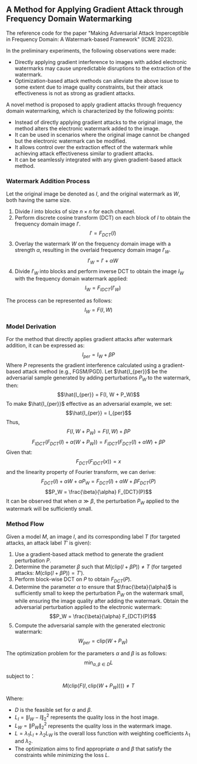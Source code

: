 ## A Method for Applying Gradient Attack through Frequency Domain Watermarking
The reference code for the paper "Making Adversarial Attack Imperceptible in Frequency Domain: A Watermark-based Framework" (ICME 2023).

In the preliminary experiments, the following observations were made:

- Directly applying gradient interference to images with added electronic watermarks may cause unpredictable disruptions to the extraction of the watermark.
- Optimization-based attack methods can alleviate the above issue to some extent due to image quality constraints, but their attack effectiveness is not as strong as gradient attacks.

A novel method is proposed to apply gradient attacks through frequency domain watermarking, which is characterized by the following points:

- Instead of directly applying gradient attacks to the original image, the method alters the electronic watermark added to the image.
- It can be used in scenarios where the original image cannot be changed but the electronic watermark can be modified.
- It allows control over the extraction effect of the watermark while achieving attack effectiveness similar to gradient attacks.
- It can be seamlessly integrated with any given gradient-based attack method.

### Watermark Addition Process
Let the original image be denoted as $I$, and the original watermark as $W$, both having the same size.
1. Divide $I$ into blocks of size $n \times n$ for each channel.
2. Perform discrete cosine transform (DCT) on each block of $I$ to obtain the frequency domain image $I'$.
$$I' = F_{DCT}(I)$$
3. Overlay the watermark $W$ on the frequency domain image with a strength $\alpha$, resulting in the overlaid frequency domain image $I'_W$.
$$I'_W = I' + \alpha W$$
4. Divide $I'_ W$ into blocks and perform inverse DCT to obtain the image $I_W$ with the frequency domain watermark applied:
$$I_W = F_{IDCT}(I'_W)$$

The process can be represented as follows:
$$I_W = F(I, W)$$

### Model Derivation
For the method that directly applies gradient attacks after watermark addition, it can be expressed as:
$$I_{per} = I_W + \beta P$$
Where $P$ represents the gradient interference calculated using a gradient-based attack method (e.g., FGSM/PGD).
Let $\hat{I_{per}}$ be the adversarial sample generated by adding perturbations $P_W$ to the watermark, then:
$$\hat{I_{per}} = F(I, W + P_W)$$
To make $\hat{I_{per}}$ effective as an adversarial example, we set:
$$\hat{I_{per}} = I_{per}$$
Thus,
$$F(I, W + P_W) = F(I, W) + \beta P$$
$$F_{IDCT}(F_{DCT}(I) + \alpha (W + P_W)) = F_{IDCT}(F_{DCT}(I) + \alpha W) + \beta P$$
Given that:
$$F_{DCT}(F_{IDCT}(x)) = x$$
and the linearity property of Fourier transform, we can derive:
$$F_{DCT}(I) + \alpha W + \alpha P_W = F_{DCT}(I) + \alpha W + \beta F_{DCT}(P)$$
$$P_W = \frac{\beta}{\alpha} F_{DCT}(P)$$
It can be observed that when $\alpha \gg \beta$, the perturbation $P_W$ applied to the watermark will be sufficiently small.

### Method Flow
Given a model $M$, an image $I$, and its corresponding label $T$ (for targeted attacks, an attack label $T'$ is given):

1. Use a gradient-based attack method to generate the gradient perturbation $P$.
2. Determine the parameter $\beta$ such that $M(\text{clip}(I + \beta P)) \ne T$ (for targeted attacks: $M(\text{clip}(I + \beta P)) = T'$).
3. Perform block-wise DCT on $P$ to obtain $F_{DCT}(P)$.
4. Determine the parameter $\alpha$ to ensure that $\frac{\beta}{\alpha}$ is sufficiently small to keep the perturbation $P_W$ on the watermark small, while ensuring the image quality after adding the watermark. Obtain the adversarial perturbation applied to the electronic watermark:
$$P_W = \frac{\beta}{\alpha} F_{DCT}(P)$$
5. Compute the adversarial sample with the generated electronic watermark:
$$W_{per} = \text{clip}(W + P_W)$$

The optimization problem for the parameters $\alpha$ and $\beta$ is as follows:
$$\min_{\alpha, \beta \in D} L$$

subject to：
$$M(\text{clip}(F(I, \text{clip}(W + P_W)))) \ne T$$

Where:
- $D$ is the feasible set for $\alpha$ and $\beta$.
- $L_I = \lVert I_W - I \rVert_2^2$ represents the quality loss in the host image.
- $L_W = \lVert P_W \rVert_2^2$ represents the quality loss in the watermark image.
- $L = \lambda_1 L_I + \lambda_2 L_W$ is the overall loss function with weighting coefficients $\lambda_1$ and $\lambda_2$.
- The optimization aims to find appropriate $\alpha$ and $\beta$ that satisfy the constraints while minimizing the loss $L$.
